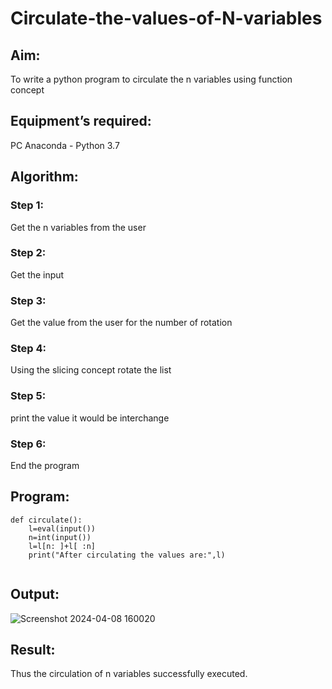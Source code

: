 # Circulate-the-values-of-N-variables
## Aim:
To write a python program to circulate the n variables using function concept
## Equipment’s required:
PC
Anaconda - Python 3.7
## Algorithm: 
### Step 1: 
Get the n variables from the user
### Step 2: 
Get the input
### Step 3: 
Get the value from the user for the number of rotation
### Step 4: 
Using the slicing concept rotate the list

### Step 5: 
print the value it would be interchange
### Step 6: 
End the program
## Program:
```
def circulate():
    l=eval(input())
    n=int(input())
    l=l[n: ]+l[ :n]
    print("After circulating the values are:",l)
    
```

## Output:
![Screenshot 2024-04-08 160020](https://github.com/pavithraselvaraj30/Circulate-the-values-of-N-variables/assets/149366880/cb27d3bc-a1f9-4180-898a-a172976d3813)

## Result:
Thus the circulation of n variables successfully executed.
